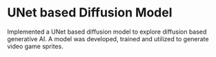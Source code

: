 # UNet based Diffusion Model

Implemented a UNet based diffusion model to explore diffusion based generative AI. A model was developed, trained and utilized to generate video game sprites.

